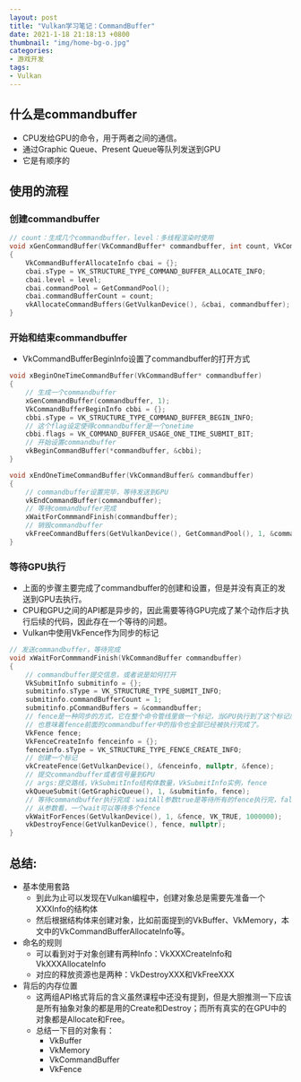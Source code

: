 ```yaml
---
layout: post
title: "Vulkan学习笔记：CommandBuffer"
date: 2021-1-18 21:18:13 +0800
thumbnail: "img/home-bg-o.jpg"
categories:
- 游戏开发
tags:
- Vulkan
---
```


## 什么是commandbuffer

- CPU发给GPU的命令，用于两者之间的通信。
- 通过Graphic Queue、Present Queue等队列发送到GPU
- 它是有顺序的

## 使用的流程

### 创建commandbuffer

<!--more-->

```cpp
// count：生成几个commandbuffer，level：多线程渲染时使用
void xGenCommandBuffer(VkCommandBuffer* commandbuffer, int count, VkCommandBufferLevel level /* = VK_COMMAND_BUFFER_LEVEL_PRIMARY*/)
{
	VkCommandBufferAllocateInfo cbai = {};
	cbai.sType = VK_STRUCTURE_TYPE_COMMAND_BUFFER_ALLOCATE_INFO;
	cbai.level = level;
	cbai.commandPool = GetCommandPool();
	cbai.commandBufferCount = count;
	vkAllocateCommandBuffers(GetVulkanDevice(), &cbai, commandbuffer);
}
```

### 开始和结束commandbuffer

- VkCommandBufferBeginInfo设置了commandbuffer的打开方式

```cpp
void xBeginOneTimeCommandBuffer(VkCommandBuffer* commandbuffer)
{
	// 生成一个commandbuffer
	xGenCommandBuffer(commandbuffer, 1);
	VkCommandBufferBeginInfo cbbi = {};
	cbbi.sType = VK_STRUCTURE_TYPE_COMMAND_BUFFER_BEGIN_INFO;
	// 这个flag设定使得commandbuffer是一个onetime
	cbbi.flags = VK_COMMAND_BUFFER_USAGE_ONE_TIME_SUBMIT_BIT;
	// 开始设置commandbuffer
	vkBeginCommandBuffer(*commandbuffer, &cbbi);
}

void xEndOneTimeCommandBuffer(VkCommandBuffer& commandbuffer)
{
	// commandbuffer设置完毕，等待发送到GPU
	vkEndCommandBuffer(commandbuffer);
	// 等待commandbuffer完成
	xWaitForCommmandFinish(commandbuffer);
	// 销毁commandbuffer
	vkFreeCommandBuffers(GetVulkanDevice(), GetCommandPool(), 1, &commandbuffer);
}
```

### 等待GPU执行

- 上面的步骤主要完成了commandbuffer的创建和设置，但是并没有真正的发送到GPU去执行。
- CPU和GPU之间的API都是异步的，因此需要等待GPU完成了某个动作后才执行后续的代码，因此存在一个等待的问题。
- Vulkan中使用VkFence作为同步的标记

```cpp
// 发送commandbuffer，等待完成
void xWaitForCommmandFinish(VkCommandBuffer commandbuffer)
{
	// commandbuffer提交信息，或者说是如何打开
	VkSubmitInfo submitinfo = {};
	submitinfo.sType = VK_STRUCTURE_TYPE_SUBMIT_INFO;
	submitinfo.commandBufferCount = 1;
	submitinfo.pCommandBuffers = &commandbuffer;
	// fence是一种同步的方式，它在整个命令管线里做一个标记，当GPU执行到了这个标记后，fence变成已被执行了的状态，
	// 也意味着fence前面的commandbuffer中的指令也全部已经被执行完成了。
	VkFence fence;
	VkFenceCreateInfo fenceinfo = {};
	fenceinfo.sType = VK_STRUCTURE_TYPE_FENCE_CREATE_INFO;
	// 创建一个标记
	vkCreateFence(GetVulkanDevice(), &fenceinfo, nullptr, &fence);
	// 提交commandbuffer或者信号量到GPU
	// args:提交路线，VkSubmitInfo结构体数量，VkSubmitInfo实例，fence
	vkQueueSubmit(GetGraphicQueue(), 1, &submitinfo, fence);
	// 等待commandbuffer执行完成：waitAll参数true是等待所有的fence执行完，false是等待的fence任一一个完成就执行后面的代码
	// 从参数看，一个wait可以等待多个fence
	vkWaitForFences(GetVulkanDevice(), 1, &fence, VK_TRUE, 1000000);
	vkDestroyFence(GetVulkanDevice(), fence, nullptr);
}
```

## 总结:

- 基本使用套路
  - 到此为止可以发现在Vulkan编程中，创建对象总是需要先准备一个XXXInfo的结构体
  - 然后根据结构体来创建对象，比如前面提到的VkBuffer、VkMemory，本文中的VkCommandBufferAllocateInfo等。
- 命名的规则
  - 可以看到对于对象创建有两种Info：VkXXXCreateInfo和VkXXXAllocateInfo
  - 对应的释放资源也是两种：VkDestroyXXX和VkFreeXXX
- 背后的内存位置
  - 这两组API格式背后的含义虽然课程中还没有提到，但是大胆推测一下应该是所有抽象对象的都是用的Create和Destroy；而所有真实的在GPU中的对象都是Allocate和Free。
  - 总结一下目的对象有：
    - VkBuffer
    - VkMemory
    - VkCommandBuffer
    - VkFence